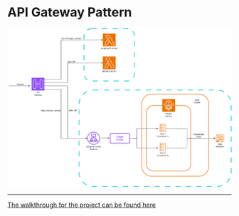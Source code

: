 # API Gateway Pattern

![project workflow image](./APIGatewayPattern.png)

---

[The walkthrough for the project can be found here](https://brainstobytes.com/api-gateway-pattern)